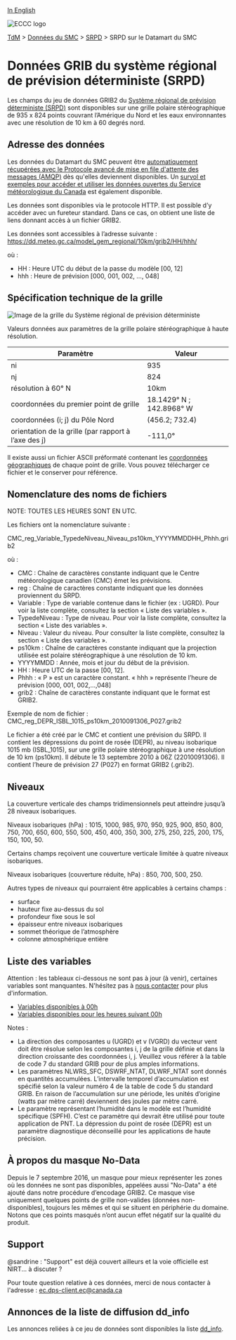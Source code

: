 [In English](readme_rdps-datamart_en.md)

![ECCC logo](../img_eccc-logo.png)

[TdM](../../readme_fr.md) > [Données du SMC](../readme_fr.md) > [SRPD](readme_rdps_fr.md) > SRPD sur le Datamart du SMC


# Données GRIB du système régional de prévision déterministe (SRPD)

Les champs du jeu de données GRIB2 du [Système régional de prévision déterministe (SRPD)](readme_rdps_fr.md) sont disponibles sur une grille polaire stéréographique de 935 x 824 points couvrant l’Amérique du Nord et les eaux environnantes avec une résolution de 10 km à 60 degrés nord.


## Adresse des données 

Les données du Datamart du SMC peuvent être [automatiquement récupérées avec le Protocole avancé de mise en file d'attente des messages (AMQP)](../../msc-datamart/amqp_fr.md) dès qu'elles deviennent disponibles. Un [survol et exemples pour accéder et utiliser les données ouvertes du Service météorologique du Canada](../../how-to/readme_fr.md) est également disponible.

Les données sont disponibles via le protocole HTTP. Il est possible d’y accéder avec un fureteur standard. Dans ce cas, on obtient une liste de liens donnant accès à un fichier GRIB2.

Les données sont accessibles à l’adresse suivante : https://dd.meteo.gc.ca/model_gem_regional/10km/grib2/HH/hhh/

où :

* HH : Heure UTC du début de la passe du modèle [00, 12]
* hhh : Heure de prévision [000, 001, 002, ..., 048]

## Spécification technique de la grille

![Image de la grille du Système régional de prévision déterministe](https://collaboration.cmc.ec.gc.ca/cmc/cmos/public_doc/nwp_grid/grille_rdps-srpd.png)

Valeurs données aux paramètres de la grille polaire stéréographique à haute résolution.

| Paramètre | Valeur |
| ------ | ------ |
| ni | 935 |
| nj | 824 | 
| résolution à 60° N | 10km |
| coordonnées du premier point de grille | 18.1429° N ; 142.8968° W | 
| coordonnées (i; j) du Pôle Nord | (456.2; 732.4) |
| orientation de la grille (par rapport à l’axe des j) | -111,0° | 

Il existe aussi un fichier ASCII préformaté contenant les [coordonnées géographiques](https://meteo.gc.ca/grib/10km_res.bz2) de chaque point de grille. Vous pouvez télécharger ce fichier et le conserver pour référence.

## Nomenclature des noms de fichiers 

NOTE: TOUTES LES HEURES SONT EN UTC.

Les fichiers ont la nomenclature suivante :

CMC_reg_Variable_TypedeNiveau_Niveau_ps10km_YYYYMMDDHH_Phhh.grib2

où :

* CMC : Chaîne de caractères constante indiquant que le Centre météorologique canadien (CMC) émet les prévisions.
* reg : Chaîne de caractères constante indiquant que les données proviennent du SRPD.
* Variable : Type de variable contenue dans le fichier (ex : UGRD). Pour voir la liste complète, consultez la section « Liste des variables ».
* TypedeNiveau : Type de niveau. Pour voir la liste complète, consultez la section « Liste des variables ».
* Niveau : Valeur du niveau. Pour consulter la liste complète, consultez la section « Liste des variables ».
* ps10km : Chaîne de caractères constante indiquant que la projection utilisée est polaire stéréographique à une résolution de 10 km.
* YYYYMMDD : Année, mois et jour du début de la prévision.
* HH : Heure UTC de la passe [00, 12].
* Phhh : « P » est un caractère constant. « hhh » représente l’heure de prévision [000, 001, 002,...,048]
* grib2 : Chaîne de caractères constante indiquant que le format est GRIB2.

Exemple de nom de fichier : CMC_reg_DEPR_ISBL_1015_ps10km_2010091306_P027.grib2

Le fichier a été créé par le CMC et contient une prévision du SRPD. Il contient les dépressions du point de rosée (DEPR), au niveau isobarique 1015 mb (ISBL_1015), sur une grille polaire stéréographique à une résolution de 10 km (ps10km). Il débute le 13 septembre 2010 à 06Z (22010091306). Il contient l’heure de prévision 27 (P027) en format GRIB2 (.grib2).

## Niveaux  

La couverture verticale des champs tridimensionnels peut atteindre jusqu’à 28 niveaux isobariques.

Niveaux isobariques (hPa) : 1015, 1000, 985, 970, 950, 925, 900, 850, 800, 750, 700, 650, 600, 550, 500, 450, 400, 350, 300, 275, 250, 225, 200, 175, 150, 100, 50.

Certains champs reçoivent une couverture verticale limitée à quatre niveaux isobariques.

Niveaux isobariques (couverture réduite, hPa) : 850, 700, 500, 250.

Autres types de niveaux qui pourraient être applicables à certains champs :

* surface
* hauteur fixe au-dessus du sol
* profondeur fixe sous le sol
* épaisseur entre niveaux isobariques
* sommet théorique de l’atmosphère
* colonne atmosphérique entière

## Liste des variables

Attention : les tableaux ci-dessous ne sont pas à jour (à venir), certaines variables sont manquantes. N'hésitez pas à [nous contacter](mailto:ec.dps-client.ec@canada.ca) pour plus d'information.
    
* [Variables disponibles à 00h](https://meteo.gc.ca/grib/REG_HR/REGIONAL_ps10km_P000_deterministic_f.html)
* [Variables disponibles pour les heures suivant 00h](https://meteo.gc.ca/grib/REG_HR/REGIONAL_ps10km_PNONZERO_deterministic_f.html) 

Notes :

* La direction des composantes u (UGRD) et v (VGRD) du vecteur vent doit être résolue selon les composantes i, j de la grille définie et dans la direction croissante des coordonnées i, j. Veuillez vous référer à la table de code 7 du standard GRIB pour de plus amples informations.
* Les paramètres NLWRS_SFC, DSWRF_NTAT, DLWRF_NTAT sont donnés en quantités accumulées. L’intervalle temporel d’accumulation est spécifié selon la valeur numéro 4 de la table de code 5 du standard GRIB. En raison de l’accumulation sur une période, les unités d’origine (watts par mètre carré) deviennent des joules par mètre carré.
* Le paramètre représentant l’humidité dans le modèle est l’humidité spécifique (SPFH). C’est ce paramètre qui devrait être utilisé pour toute application de PNT. La dépression du point de rosée (DEPR) est un paramètre diagnostique déconseillé pour les applications de haute précision.

## À propos du masque No-Data

Depuis le 7 septembre 2016, un masque pour mieux représenter les zones où les données ne sont pas disponibles, appelées aussi "No-Data" a été ajouté dans notre procédure d’encodage GRIB2. Ce masque vise uniquement quelques points de grille non-valides (données non-disponibles), toujours les mêmes et qui se situent en périphérie du domaine. Notons que ces points masqués n’ont aucun effet négatif sur la qualité du produit.

## Support

@sandrine : "Support" est déjà couvert ailleurs et la voie officielle est NIRT... à discuter ?

Pour toute question relative à ces données, merci de nous contacter à l'adresse : ec.dps-client.ec@canada.ca

## Annonces de la liste de diffusion dd_info 

Les annonces reliées à ce jeu de données sont disponibles la liste [dd_info](https://lists.ec.gc.ca/cgi-bin/mailman/listinfo/dd_info).